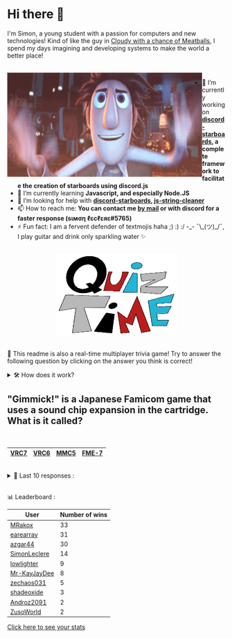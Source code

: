 # Hi there 👋

I'm Simon, a young student with a passion for computers and new technologies!
Kind of like the guy in [Cloudy with a chance of Meatballs](https://www.youtube.com/watch?v=dQw4w9WgXcQ), I spend my days imagining and developing systems to make the world a better place!

<br>

<img width="450" height="240" src="./assets/cloudyWithAChanceOfMeatBalls.gif" align=left>

- 🔭 I’m currently working on **[discord-starboards](https://github.com/SimonLeclere/discord-starboards), a complete framework to facilitate the creation of starboards using discord.js**
- 🌱 I’m currently learning **Javascript, and especially Node.JS**
- 🤔 I’m looking for help with **[discord-starboards](https://github.com/SimonLeclere/discord-starboards), [js-string-cleaner](https://github.com/SimonLeclere/Js-String-Cleaner)**
- 📫 How to reach me: **You can contact me [by mail](mailto:simon-leclere@orange.fr) or with discord for a faster response (sιмση ℓεcℓεяε#5765)**
- ⚡ Fun fact: I am a fervent defender of textmojis haha ;) :) :/ -\_- ¯\\\_(ツ)\_/¯, I play guitar and drink only sparkling water ✨

<br>

<center><img width="280" height="187" src="./assets/quizTime.gif"></center>

<br>

🎲 This readme is also a real-time multiplayer trivia game! Try to answer the following question by clicking on the answer you think is correct!
<details>
  <summary>🛠️ How does it work?</summary>
  Each answer is a link to a pre-filled issue. When you press "Submit new issue", it triggers a Github action workflow that compares your answer with the correct answer, finds a new question and updates the readme.md file. Not bad huh?! This whole process only takes about 20 seconds!
</details>

## &quot;Gimmick!&quot; is a Japanese Famicom game that uses a sound chip expansion in the cartridge. What is it called?

<br>

| [VRC7](https://github.com/SimonLeclere/SimonLeclere/issues/new?title=quiz%7C634%7CVRC7&body=Just%20click%20'Submit%20new%20issue'.) | [VRC6](https://github.com/SimonLeclere/SimonLeclere/issues/new?title=quiz%7C634%7CVRC6&body=Just%20click%20'Submit%20new%20issue'.) | [MMC5](https://github.com/SimonLeclere/SimonLeclere/issues/new?title=quiz%7C634%7CMMC5&body=Just%20click%20'Submit%20new%20issue'.) | [FME-7](https://github.com/SimonLeclere/SimonLeclere/issues/new?title=quiz%7C634%7CFME-7&body=Just%20click%20'Submit%20new%20issue'.) |
| - | - | - | - | 

<br>

<details>
  <summary>📒 Last 10 responses :</summary>

- **MRakox** answered **True** to `The Klingon home planet is Qo&#039;noS.` (Good answer)
- **MRakox** answered **Kilt** to `Which item of clothing is usually worn by a Scotsman at a wedding?` (Good answer)
- **MRakox** answered **Kilt** to `Which item of clothing is usually worn by a Scotsman at a wedding?` (Good answer)
- **MRakox** answered **1279** to `What is the first Mersenne prime over 1000?` (Good answer)
- **MRakox** answered **2006** to `When was the game "Roblox" released?` (Good answer)
- **MRakox** answered **Germany** to `Which nation hosted the FIFA World Cup in 2006?` (Good answer)
- **MRakox** answered **18** to `At what age can someone first attend an R-rated movie without an accompanying adult?` (Good answer)
- **MRakox** answered **18** to `At what age can someone first attend an R-rated movie without an accompanying adult?` (Good answer)
- **MRakox** answered **March 25th** to `Before the American colonies switched to the Gregorian calendar in 1752, on what date did their new year start?` (Good answer)
- **MRakox** answered **By clearing every 7th episode** to `In "Super Mario Sunshine", how do you unlock the "Corona Mountain" level?` (Good answer)

</details>

<br>

📊 Leaderboard :

| User | Number of wins |
|-|-|
| [MRakox](https://github.com/MRakox) | 33 |
| [earearray](https://github.com/earearray) | 31 |
| [azgar44](https://github.com/azgar44) | 30 |
| [SimonLeclere](https://github.com/SimonLeclere) | 14 |
| [lowlighter](https://github.com/lowlighter) | 9 |
| [Mr-KayJayDee](https://github.com/Mr-KayJayDee) | 8 |
| [zechaos031](https://github.com/zechaos031) | 5 |
| [shadeoxide](https://github.com/shadeoxide) | 3 |
| [Androz2091](https://github.com/Androz2091) | 2 |
| [ZusoWorld](https://github.com/ZusoWorld) | 2 |

[Click here to see your stats](https://github.com/SimonLeclere/SimonLeclere/issues/new?title=MyStats&body=Just%20click%20%27Submit%20new%20issue%27.)